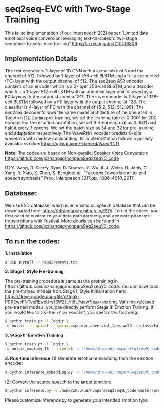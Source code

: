 # seq2seq-EVC with Two-Stage Training
This is the implementation of our Interspeech 2021 paper "Limited data emotional voice conversion leveraging text-to-speech: two-stage sequence-to-sequence training".https://arxiv.org/abs/2103.16809

## Implementation Details

The text encoder is 3-layer of 1D CNN with a kernel size of 5 and the channel of 512, followed by 1-layer of  256-cell BLSTM and a fully connected (FC) layer with the output channel of 512. The seq2seq ASR encoder consists of an encoder which is a  2-layer 256-cell BLSTM, and a decoder which is a  1-layer 512-cell LSTM with an attention layer and followed by a FC layer with the output channel of 512. The style encoder is 2-layer of 128-cell BLSTM followed by a FC layer with the output channel of 128. The classifier is 4-layer of FC with the channel of \{512, 512, 512, 99\}. The seq2seq decoder follows the same model architecture of the one used in Tacotron [1]. During pre-training, we set the learning rate as 0.0001 for 200 epochs. For the emotion adaptation, we set the learning rate as 0.0001 and half it every 7 epochs. We set the batch size as 64 and 32 for pre-training and adaptation respectively. The WaveRNN vocoder predicts 9-bits waveform with mu-law companding. Its implementation follows a publicly available version: https://github.com/fatchord/WaveRNN



**Note:** 
The codes are based on Non-parallel Speaker Voice Conversion: https://github.com/jxzhanggg/nonparaSeq2seqVC_code

[1]  Y.  Wang,  R.  Skerry-Ryan,  D.  Stanton,  Y.  Wu,  R.  J.  Weiss, N. Jaitly, Z. Yang, Y. Xiao, Z. Chen, S. Bengioet al., “Tacotron:Towards  end-to-end  speech  synthesis,” Proc.  Interspeech  2017,pp. 4006–4010, 2017.
## Database:
We use ESD database, which is an emotional speech database that can be downloaded here: https://hltsingapore.github.io/ESD/. To run the codes, you first need to customize your data path correctly, and generate phoneme transcriptions with Festival. More details can be found in https://github.com/jxzhanggg/nonparaSeq2seqVC_code.
## To run the codes:

**1. Installation**
```Bash
$ pip install -r requirements.txt
```
**2. Stage I: Style Pre-training**

The pre-training procedure is same as the pretraining in  https://github.com/jxzhanggg/nonparaSeq2seqVC_code. You can download the pre-trained models from Stage I: Style Initialization here: https://drive.google.com/file/d/1oqk-PSREwpFNTyeREwcUry13WZ1LYl6U/view?usp=sharing. With the released pre-trained models, you can directly perform Stage II: Emotion Training. If you would like to pre-train it by yourself, you can try the following:
```Bash
$ python train.py -l logdir \
-o outdir --n_gpus=1 --hparams=speaker_adversial_loss_w=20.,ce_loss=False,speaker_classifier_loss_w=0.1,contrastive_loss_w=30.
```

**3. Stage II: Emotion Training**
```Bash
$ python train.py -l logdir \
-o outdir_emotion_IS --n_gpus=1 -c '/home/zhoukun/nonparaSeq2seqVC_code-master/pre-train/outdir/checkpoint_234000 (The path to your Pre-trained models from Stage I)' --warm_start
```
**3. Run-time Inference**
(1) Generate emotion embedding from the emotion encoder:
```Bash
$ python inference_embedding.py -c '/home/zhoukun/nonparaSeq2seqVC_code-master/pre-train/outdir_emotion_update/checkpoint_3200' --hparams speaker_A='Neutral',speaker_B='Happy',speaker_C='Sad',speaker_D='Angry',speaker_E='Surprise',training_list='/home/zhoukun/nonparaSeq2seqVC_code-master/fine-tune/reader/emotion_list/testing_mel_list.txt',SC_kernel_size=1
```
(2) Convert the source speech to the target emotion:
```Bash
$ python inference.py -c /home/zhoukun/nonparaSeq2seqVC_code-master/pre-train/outdir_emotion_update/checkpoint_3200 --num 20 --hparams validation_list='/home/zhoukun/nonparaSeq2seqVC_code-master/fine-tune/reader/emotion_list/evaluation_mel_list.txt',SC_kernel_size=1
```
Please customize inference.py to generate your intended emotion type.
